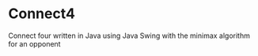 # Connect4

Connect four written in Java using Java Swing with the minimax algorithm for an opponent
